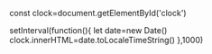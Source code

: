 const clock=document.getElementById('clock')

setInterval(function(){
  let date=new Date()
  clock.innerHTML=date.toLocaleTimeString()
},1000) 